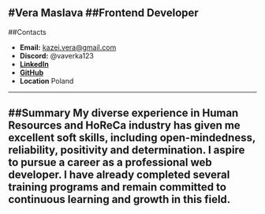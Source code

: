 #Vera Maslava
##Frontend Developer
---
##Contacts
* **Email:** [kazei.vera@gmail.com](kazei.vera@gmail.com)
* **Discord:** @vaverka123
* [**LinkedIn**](https://www.linkedin.com/in/vera-maslava-589765124/)
* [**GitHub**](https://github.com/Vaverka123)
* **Location** Poland
---
##Summary
My diverse experience in Human Resources and HoReCa industry has given me excellent soft skills, including open-mindedness, reliability, positivity and determination. I aspire to pursue a career as a professional web developer. I have already completed several training programs and remain committed to continuous learning and growth in this field.
---
